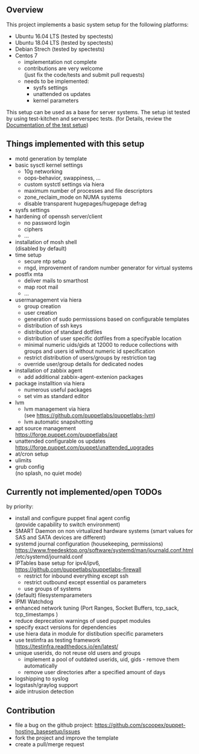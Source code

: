 Overview
--------

This project implements a basic system setup for the following platforms:

* Ubuntu 16.04 LTS (tested by spectests)
* Ubuntu 18.04 LTS (tested by spectests)
* Debian Strech (tested by spectests)
* Centos 7
  * implementation not complete
  * contributions are very welcome<br>
    (just fix the code/tests and submit pull requests)
  * needs to be implemented:
     * sysfs settings
     * unattended os updates
     * kernel parameters

This setup can be used as a base for server systems.
The setup ist tested by using test-kitchen and serverspec tests.
(for Details, review the [Documentation of the test setup](README_Test_Environment.md))

Things implemented with this setup
----------------------------------

* motd generation by template
* basic sysctl kernel settings
  * 10g networking
  * oops-behavior, swappiness, ...
  * custom systctl settings via hiera
  * maximum number of processes and file descriptors
  * zone_reclaim_mode on NUMA systems
  * disable transparent hugepages/hugepage defrag
* sysfs settings
* hardening of openssh server/client
  * no password login
  * ciphers
  * ...
* installation of mosh shell<BR>
  (disabled by default)
* time setup
  * secure ntp setup
  * rngd, improvement of random number generator for virtual systems
* postfix mta
  * deliver mails to smarthost
  * map root mail
  * ...
* usermanagement via hiera
  * group creation
  * user creation
  * generation of sudo permisssions based on configurable templates
  * distribution of ssh keys
  * distribution of standard dotfiles
  * distribution of user specific dotfiles from a specifyable location
  * minimal numeric uids/gids at 12000 to reduce collections with groups and users id without numeric id specification
  * restrict distribution of users/groups by restriction tag 
  * override user/group details for dedicated nodes
* installation of zabbix agent
  * add additional zabbix-agent-extenion packages
* package installtion via hiera
  * numerous useful packages
  * set vim as standard editor
* lvm
  * lvm management via hiera<BR>
    (see https://github.com/puppetlabs/puppetlabs-lvm)
  * lvm automatic snapshotting
* apt source management<BR>
  https://forge.puppet.com/puppetlabs/apt
* unattended configurable os updates<BR>
  https://forge.puppet.com/puppet/unattended_upgrades
* at/cron setup
* ulimits
* grub config</BR>
  (no splash, no quiet mode)

Currently not implemented/open TODOs
--------------------------------

by priority:

* install and configure puppet final agent config<BR>
  (provide capability to switch environment)
* SMART Daemon on non virtualized hardware systems
  (smart values for SAS and SATA devices  are different)
* systemd journal configuration (housekeeping, permissions)
  https://www.freedesktop.org/software/systemd/man/journald.conf.html
  /etc/systemd/journald.conf
* IPTables base setup for ipv4/ipv6, https://github.com/puppetlabs/puppetlabs-firewall
  * restrict for inbound everything except ssh
  * restrict outbound except essential os parameters
  * use groups of systems
* (default) filesystemparameters
* IPMI Watchdog
* enhanced network tuning
  (Port Ranges, Socket Buffers, tcp_sack, tcp_timestamps )
* reduce deprecation warnings of used puppet modules
* specify exact versions for dependencies
* use hiera data in module for distibution specific parameters
* use testinfra as testing framework
  https://testinfra.readthedocs.io/en/latest/
* unique userids, do not reuse old users and groups</BR>
  * implement a pool of outdated userids, uid, gids - remove them automatically
  * remove user directories after a specified amount of days
* logshipping to syslog
* logstash/graylog support
* aide intrusion detection

Contribution
------------

 * file a bug on the github project: https://github.com/scoopex/puppet-hosting_basesetup/issues
 * fork the project and improve the template
 * create a pull/merge request
